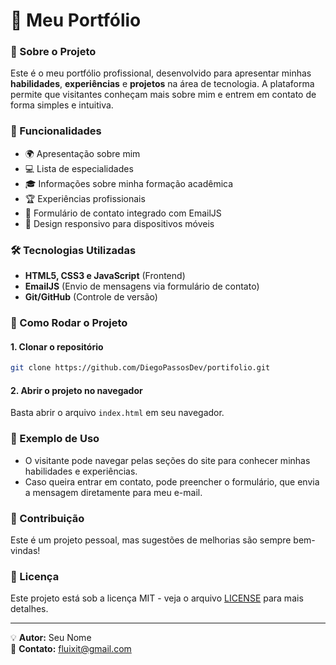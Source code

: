 # 🎨 Meu Portfólio

### 📝 Sobre o Projeto
Este é o meu portfólio profissional, desenvolvido para apresentar minhas **habilidades**, **experiências** e **projetos** na área de tecnologia. A plataforma permite que visitantes conheçam mais sobre mim e entrem em contato de forma simples e intuitiva.

### 📌 Funcionalidades
- 🌍 Apresentação sobre mim
- 💻 Lista de especialidades
- 🎓 Informações sobre minha formação acadêmica
- 🏆 Experiências profissionais
- 📩 Formulário de contato integrado com EmailJS
- 📱 Design responsivo para dispositivos móveis

### 🛠️ Tecnologias Utilizadas
- **HTML5, CSS3 e JavaScript** (Frontend)
- **EmailJS** (Envio de mensagens via formulário de contato)
- **Git/GitHub** (Controle de versão)

### 🚀 Como Rodar o Projeto
#### **1. Clonar o repositório**
```bash
git clone https://github.com/DiegoPassosDev/portifolio.git
```

#### **2. Abrir o projeto no navegador**
Basta abrir o arquivo `index.html` em seu navegador.

### 📌 Exemplo de Uso
- O visitante pode navegar pelas seções do site para conhecer minhas habilidades e experiências.
- Caso queira entrar em contato, pode preencher o formulário, que envia a mensagem diretamente para meu e-mail.

### 🤝 Contribuição
Este é um projeto pessoal, mas sugestões de melhorias são sempre bem-vindas!

### 📜 Licença
Este projeto está sob a licença MIT - veja o arquivo [LICENSE](LICENSE) para mais detalhes.

---
💡 **Autor:** Seu Nome  
📧 **Contato:** fluixit@gmail.com

